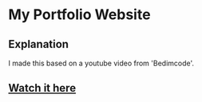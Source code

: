 # My Portfolio Website

## Explanation
I made this based on a youtube video from 'Bedimcode'.

## [Watch it here](https://youtu.be/6cidbUHNZRQ)
